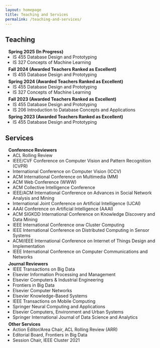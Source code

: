 ```yaml
---
layout: homepage
title: Teaching and Services
permalink: /teaching-and-services/
---
```


## Teaching

<h4 style="margin:0 10px 0;">Spring 2025 (In Progress)</h4>
<ul style="margin:0 0 5px;">
  <li><autocolor>IS 455 Database Design and Prototyping</autocolor></li>
  <li><autocolor>IS 327 Concepts of Machine Learning</autocolor></li>
</ul>

<h4 style="margin:0 10px 0;">Fall 2024 (Awarded Teachers Ranked as Excellent)</h4>
<ul style="margin:0 0 5px;">
  <li><autocolor>IS 455 Database Design and Prototyping</autocolor></li>
</ul>

<h4 style="margin:0 10px 0;">Spring 2024 (Awarded Teachers Ranked as Excellent)</h4>
<ul style="margin:0 0 5px;">
  <li><autocolor>IS 455 Database Design and Prototyping</autocolor></li>
  <li><autocolor>IS 327 Concepts of Machine Learning</autocolor></li>
</ul>

<h4 style="margin:0 10px 0;">Fall 2023 (Awarded Teachers Ranked as Excellent)</h4>
<ul style="margin:0 0 5px;">
  <li><autocolor>IS 455 Database Design and Prototyping</autocolor></li>
  <li><autocolor>IS 206 Introduction to Database Concepts and Applications</autocolor></li>
</ul>

<h4 style="margin:0 10px 0;">Spring 2023 (Awarded Teachers Ranked as Excellent)</h4>
<ul style="margin:0 0 20px;">
  <li><autocolor>IS 455 Database Design and Prototyping</autocolor></li>
</ul>

## Services

<h4 style="margin:0 10px 0;">Conference Reviewers</h4>
<ul style="margin:0 0 5px;">
 <li><autocolor>ACL Rolling Review </autocolor></li>
 <li><autocolor>IEEE/CVF Conference on Computer Vision and Pattern Recognition (CVPR)</autocolor></li>
 <li><autocolor>International Conference on Computer Vision (ICCV)</autocolor></li>
 <li><autocolor>ACM International Conference on Multimedia (MM)</autocolor></li>
 <li><autocolor>ACM Web Conference (WWW)</autocolor></li>
 <li><autocolor>ACM Collective Intelligence Conference</autocolor></li>
 <li><autocolor>IEEE/ACM International Conference on Advances in Social Network Analysis and Mining</autocolor></li>
 <li><autocolor>International Joint Conference on Artificial Intelligence (IJCAI)</autocolor></li>
 <li><autocolor>AAAI Conference on Artificial Intelligence (AAAI)</autocolor></li>
 <li><autocolor>ACM SIGKDD International Conference on Knowledge Discovery and Data Mining</autocolor></li>
 <li><autocolor>IEEE International Conference onw Cluster Computing</autocolor></li>
 <li><autocolor>IEEE International Conference on Distributed Computing in Sensor Systems</autocolor></li>
 <li><autocolor>ACM/IEEE International Conference on Internet of Things Design and Implementation</autocolor></li>
 <li><autocolor>IEEE International Conference on Computer Communications and Networks</autocolor></li>
</ul>

<h4 style="margin:0 10px 0;">Journal Reviewers</h4>
<ul style="margin:0 0 5px;">
  <li><autocolor>IEEE Transactions on Big Data</autocolor></li>
  <li><autocolor>Elsevier Information Processing and Management</autocolor></li>
  <li><autocolor>Elsevier Computers & Industrial Engineering</autocolor></li>
  <li><autocolor>Frontiers in Big Data</autocolor></li>
  <li><autocolor>Elsevier Computer Networks</autocolor></li>
  <li><autocolor>Elsevier Knowledge-Based Systems</autocolor></li>
  <li><autocolor>IEEE Transactions on Mobile Computing</autocolor></li>
  <li><autocolor>Springer Neural Computing and Applications</autocolor></li>
  <li><autocolor>Elsevier Computers, Environment and Urban Systems</autocolor></li>
  <li><autocolor>Springer International Journal of Data Science and Analytics</autocolor></li>
</ul>

<h4 style="margin:0 10px 0;">Other Services</h4>
<ul style="margin:0 0 20px;">
  <li><autocolor>Action Editor/Area Chair, ACL Rolling Review (ARR)</autocolor></li>
  <li><autocolor>Editorial Board, Frontiers in Big Data</autocolor></li>
  <li><autocolor>Session Chair, IEEE Cluster 2021</autocolor></li>
</ul>
